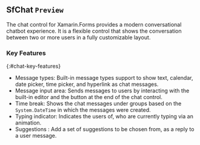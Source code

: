 ## SfChat `Preview`

The chat control for Xamarin.Forms provides a modern conversational chatbot experience. It is a flexible control that shows the conversation between two or more users in a fully customizable layout.

### Key Features
{:#chat-key-features}

* Message types: Built-in message types support to show text, calendar, date picker, time picker, and hyperlink as chat messages.
* Message input area: Sends messages to users by interacting with the built-in editor and the button at the end of the chat control.
* Time break: Shows the chat messages under groups based on the `System.DateTime` in which the messages were created.
* Typing indicator: Indicates the users of, who are currently typing via an animation.
* Suggestions : Add a set of suggestions to be chosen from, as a reply to a user message.